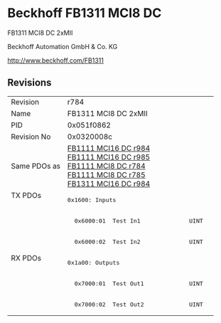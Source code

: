 # Beckhoff FB1311 MCI8 DC

FB1311 MCI8 DC 2xMII

Beckhoff Automation GmbH & Co. KG

http://www.beckhoff.com/FB1311

## Revisions
<table>
<tr >
<td>Revision</td>
<td><div class="foo">r784</div></td>
</tr>
<tr >
<td>Name</td>
<td><div class="foo">FB1311 MCI8 DC 2xMII</div></td>
</tr>
<tr >
<td>PID</td>
<td><div class="foo">0x051f0862</div></td>
</tr>
<tr >
<td>Revision No</td>
<td>0x0320008c</td>
</tr>
<tr >
<td>Same PDOs as</td>
<td><a href="FB1111+MCI16+DC">FB1111 MCI16 DC r984</a><br/><a href="FB1111+MCI16+DC">FB1111 MCI16 DC r985</a><br/><a href="FB1111+MCI8+DC">FB1111 MCI8 DC r784</a><br/><a href="FB1111+MCI8+DC">FB1111 MCI8 DC r785</a><br/><a href="FB1311+MCI16+DC">FB1311 MCI16 DC r984</a></td>
</tr>
<tr class="txpdo pdosection">
<td rowspan=3 valign=top>TX PDOs</td>
<td><pre>0x1600: Inputs</pre></td>
<td></td>
</tr>
<tr class="txpdo">
<td><pre>  0x6000:01  Test In1              UINT</pre></td>
</tr>
<tr class="txpdo">
<td><pre>  0x6000:02  Test In2              UINT</pre></td>
</tr>
<tr class="rxpdo pdosection">
<td rowspan=3 valign=top>RX PDOs</td>
<td><pre>0x1a00: Outputs</pre></td>
<td></td>
</tr>
<tr class="rxpdo">
<td><pre>  0x7000:01  Test Out1             UINT</pre></td>
</tr>
<tr class="rxpdo">
<td><pre>  0x7000:02  Test Out2             UINT</pre></td>
</tr>
</table>
